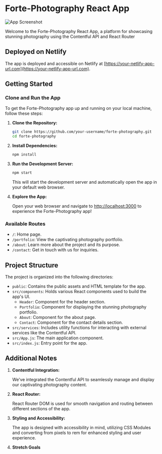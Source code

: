 # Forte-Photography React App

![App Screenshot](https://user-images.githubusercontent.com/79761202/198856299-ad16ff58-067e-4eea-b0bb-d29b5198c4d0.png)

Welcome to the Forte-Photography React App, a platform for showcasing stunning photography using the Contentful API and React Router

## Deployed on Netlify

The app is deployed and accessible on Netlify at [https://your-netlify-app-url.com](https://your-netlify-app-url.com).

## Getting Started

### Clone and Run the App

To get the Forte-Photography app up and running on your local machine, follow these steps:

1. **Clone the Repository:**

    ```bash
    git clone https://github.com/your-username/forte-photography.git
    cd forte-photography
    ```

2. **Install Dependencies:**

    ```bash
    npm install
    ```

3. **Run the Development Server:**

    ```bash
    npm start
    ```

    This will start the development server and automatically open the app in your default web browser.

4. **Explore the App:**

    Open your web browser and navigate to [http://localhost:3000](http://localhost:3000) to experience the Forte-Photography app!

### Available Routes

- `/`: Home page.
- `/portfolio`: View the captivating photography portfolio.
- `/about`: Learn more about the project and its purpose.
- `/contact`: Get in touch with us for inquiries.

## Project Structure

The project is organized into the following directories:

- `public`: Contains the public assets and HTML template for the app.
- `src/components`: Holds various React components used to build the app's UI.
    - `Header`: Component for the header section.
    - `Portfolio`: Component for displaying the stunning photography portfolio.
    - `About`: Component for the about page.
    - `Contact`: Component for the contact details section.
- `src/services`: Includes utility functions for interacting with external services like the Contentful API.
- `src/App.js`: The main application component.
- `src/index.js`: Entry point for the app.

## Additional Notes

1. **Contentful Integration:**

    We've integrated the Contentful API to seamlessly manage and display our captivating photography content.

2. **React Router:**

    React Router DOM is used for smooth navigation and routing between different sections of the app.

3. **Styling and Accessibility:**

    The app is designed with accessibility in mind, utilizing CSS Modules and converting from pixels to rem for enhanced styling and user experience.

4. **Stretch Goals**
